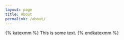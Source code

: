 ```yaml
---
layout: page
title: About
permalink: /about/
---
```

{% katexmm %}
This is some text.
{% endkatexmm %}

